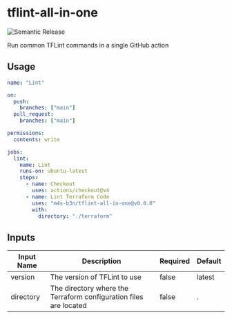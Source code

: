 # tflint-all-in-one

![Semantic Release](https://github.com/m4s-b3n/tflint-all-in-one/actions/workflows/test-and-release.yml/badge.svg)

Run common TFLint commands in a single GitHub action

## Usage

```yaml
name: "Lint"

on:
  push:
    branches: ["main"]
  pull_request:
    branches: ["main"]

permissions:
  contents: write

jobs:
  lint:
    name: Lint
    runs-on: ubuntu-latest    
    steps:
      - name: Checkout
        uses: actions/checkout@v4
      - name: Lint Terraform Code
        uses: "m4s-b3n/tflint-all-in-one@v0.0.0"
        with:
          directory: "./terraform"
```

## Inputs

| Input Name | Description | Required | Default |
| --- | --- | --- | --- |
| version | The version of TFLint to use | false | latest |
| directory | The directory where the Terraform configuration files are located | false | . |
